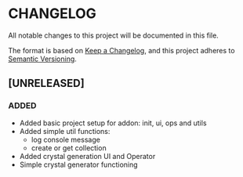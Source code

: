 # CHANGELOG

All notable changes to this project will be documented in this file.

The format is based on [Keep a Changelog](https://keepachangelog.com/en/1.1.0/),
and this project adheres to [Semantic Versioning](https://semver.org/spec/v2.0.0.html).

## [UNRELEASED]

### ADDED
- Added basic project setup for addon: init, ui, ops and utils
- Added simple util functions:
    - log console message
    - create or get collection
- Added crystal generation UI and Operator
- Simple crystal generator functioning